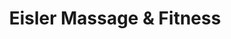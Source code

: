 ---
title: "Eisler Massage & Fitness"
url: /south-daytona/eisler-massage-und-fitness/
shop: Massage
---